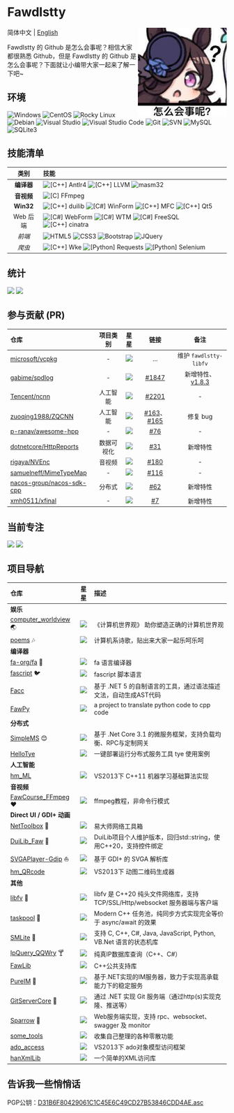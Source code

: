 # Fawdlstty <!--[求职中](https://github.com/fawdlstty/I_AM_LOOKING_FOR_A_JOB)-->

<img align="right" src="imgs/rice_shower.jpg" />

简体中文 | [English](./README.en.md)

Fawdlstty 的 Github 是怎么会事呢？相信大家都很熟悉 Github，但是 Fawdlstty 的 Github 是怎么会事呢？下面就让小编带大家一起来了解一下吧~

## 环境

![Windows](https://img.shields.io/badge/-Windows-0078D6?style=flat-square&logo=windows&logoColor=white)
![CentOS](https://img.shields.io/badge/-CentOS-262577?style=flat-square&logo=centos&logoColor=white)
![Rocky Linux](https://img.shields.io/badge/-Rocky%20Linux-10b981?style=flat-square&logo=rockylinux&logoColor=white)
![Debian](https://img.shields.io/badge/-Debian-a80030?style=flat-square&logo=debian&logoColor=white)
![Visual Studio](https://img.shields.io/badge/-Visual_Studio-5C2D91?style=flat-square&logo=visual-studio&logoColor=white)
![Visual Studio Code](https://img.shields.io/badge/-Visual_Studio_Code-007ACC?style=flat-square&logo=visual-studio-code&logoColor=white)
![Git](https://img.shields.io/badge/-Git-F05032?style=flat-square&logo=git&logoColor=white)
![SVN](https://img.shields.io/badge/-SVN-7E9BC7?style=flat-square&logo=subversion&logoColor=white)
![MySQL](https://img.shields.io/badge/-MySQL-235379?style=flat-square&logo=mysql&logoColor=white)
![SQLite3](https://img.shields.io/badge/-SQLite3-0d7eca?style=flat-square&logo=sqlite&logoColor=white)

## 技能清单

| 类别 | 技能 |
| :---: | :--- |
| **编译器** | ![[C++] Antlr4](https://img.shields.io/badge/C++-Antlr4-ef2e24?style=flat-square&logo=c%2b%2b&logoColor=white) ![[C++] LLVM](https://img.shields.io/badge/C++-LLVM-666985?style=flat-square&logo=C%2b%2b&logoColor=white) ![masm32](https://img.shields.io/badge/Assembly-masm32-d9de82?style=flat-square&logo=windows&logoColor=white) |
| **音视频** | ![[C] FFmpeg](https://img.shields.io/badge/C-FFmpeg-660033?style=flat-square&logo=c&logoColor=white) |
| **Win32** | ![[C++] duilib](https://img.shields.io/badge/C++-duilib-0b7af0?style=flat-square&logo=C%2b%2b&logoColor=white) ![[C#] WinForm](https://img.shields.io/badge/C%23-WinForm-fbc010?style=flat-square&logo=.NET&logoColor=white) ![[C++] MFC](https://img.shields.io/badge/C++-MFC-b12010?style=flat-square&logo=C%2b%2b&logoColor=white) ![[C++] Qt5](https://img.shields.io/badge/C++-Qt5-41cd52?style=flat-square&logo=C%2b%2b&logoColor=white) |
| Web 后端 | ![[C#] WebForm](https://img.shields.io/badge/C%23-WebForm-1c93cd?style=flat-square&logo=.NET&logoColor=white) ![[C#] WTM](https://img.shields.io/badge/C%23-WTM-5c99ff?style=flat-square&logo=.NET&logoColor=white) ![[C#] FreeSQL](https://img.shields.io/badge/C%23-FreeSQL-f68243?style=flat-square&logo=.NET&logoColor=white) ![[C++] cinatra](https://img.shields.io/badge/C++-cinatra-00681c?style=flat-square&logo=C%2b%2b&logoColor=white) |
| *前端* | ![HTML5](https://img.shields.io/badge/-HTML5-E34F26?style=flat-square&logo=html5&logoColor=white) ![CSS3](https://img.shields.io/badge/-CSS3-1572B6?style=flat-square&logo=css3&logoColor=white) ![Bootstrap](https://img.shields.io/badge/-Bootstrap-563D7C?style=flat-square&logo=bootstrap&logoColor=white) ![JQuery](https://img.shields.io/badge/-JQuery-blue?style=flat-square&logo=jquery&logoColor=white) |
| *爬虫* | ![[C++] Wke](https://img.shields.io/badge/C++-Wke-426166?style=flat-square&logo=C%2b%2b&logoColor=white) ![[Python] Requests](https://img.shields.io/badge/Python-Requests-333333?style=flat-square&logo=Python&logoColor=white) ![[Python] Selenium](https://img.shields.io/badge/Python-Selenium-43ae2a?style=flat-square&logo=Python&logoColor=white) |

## 统计

<!--<img style="width: 480px;" src="https://github-readme-stats-one-bice.vercel.app/api?username=fawdlstty&theme=dracula&show_icons=true&count_private=true&include_all_commits=true&locale=cn&line_height=24&bg_color=00000010&text_color=c78944&role=OWNER,COLLABORATOR,ORGANIZATION_MEMBER" />

哈哈，开个玩笑，没这么多Star。来个正确的：-->

<p>
<img style="width: 480px;" src="https://github-readme-stats.vercel.app/api?username=fawdlstty&theme=dracula&show_icons=true&count_private=true&include_all_commits=true&locale=cn&line_height=24&bg_color=00000010&text_color=c78944" />
<img src="https://github-readme-stats.vercel.app/api/top-langs/?username=fawdlstty&theme=dracula&layout=compact&locale=cn&langs_count=10&bg_color=00000010&text_color=c78944&hide=HTML,CSS" />
</p>

## 参与贡献 (PR)

| 仓库 | 项目类别 | 星星 | 链接 | 备注 |
| :--- | :---: | :---: | :---: | :---: |
| [microsoft/vcpkg](https://github.com/microsoft/vcpkg) | - | ![](https://img.shields.io/github/stars/microsoft/vcpkg.svg?style=flat-square) | ... | 维护 `fawdlstty-libfv` |
| [gabime/spdlog](https://github.com/gabime/spdlog) | - | ![](https://img.shields.io/github/stars/gabime/spdlog.svg?style=flat-square) | [#1847](https://github.com/gabime/spdlog/pull/1847) | 新增特性、[v1.8.3](https://github.com/gabime/spdlog/releases/tag/v1.8.3) |
| [Tencent/ncnn](https://github.com/Tencent/ncnn) | 人工智能 | ![](https://img.shields.io/github/stars/Tencent/ncnn.svg?style=flat-square) | [#2201](https://github.com/Tencent/ncnn/pull/2201) | - |
| [zuoqing1988/ZQCNN](https://github.com/zuoqing1988/ZQCNN) | 人工智能 | ![](https://img.shields.io/github/stars/zuoqing1988/ZQCNN.svg?style=flat-square) | [#163](https://github.com/zuoqing1988/ZQCNN/pull/163)、[#165](https://github.com/zuoqing1988/ZQCNN/pull/165) | 修复 bug |
| [p-ranav/awesome-hpp](https://github.com/p-ranav/awesome-hpp) | - | ![](https://img.shields.io/github/stars/p-ranav/awesome-hpp.svg?style=flat-square) | [#76](https://github.com/p-ranav/awesome-hpp/pull/76) | - |
| [dotnetcore/HttpReports](https://github.com/dotnetcore/HttpReports) | 数据可视化 | ![](https://img.shields.io/github/stars/dotnetcore/HttpReports.svg?style=flat-square) | [#31](https://github.com/dotnetcore/HttpReports/pull/31) | 新增特性 |
| [rigaya/NVEnc](https://github.com/rigaya/NVEnc) | 音视频 | ![](https://img.shields.io/github/stars/rigaya/NVEnc.svg?style=flat-square) | [#180](https://github.com/rigaya/NVEnc/pull/180) | - |
| [samuelneff/MimeTypeMap](https://github.com/samuelneff/MimeTypeMap) | - | ![](https://img.shields.io/github/stars/samuelneff/MimeTypeMap.svg?style=flat-square) | [#116](https://github.com/samuelneff/MimeTypeMap/pull/116) | - |
| [nacos-group/nacos-sdk-cpp](https://github.com/nacos-group/nacos-sdk-cpp) | 分布式 | ![](https://img.shields.io/github/stars/nacos-group/nacos-sdk-cpp.svg?style=flat-square) | [#62](https://github.com/nacos-group/nacos-sdk-cpp/pull/62) | 新增特性 |
| [xmh0511/xfinal](https://github.com/xmh0511/xfinal) | - | ![](https://img.shields.io/github/stars/xmh0511/xfinal.svg?style=flat-square) | [#7](https://github.com/xmh0511/xfinal/pull/7) | 新增特性 |

## 当前专注

<p>
<a href="https://github.com/fawdlstty/libfv"><img src="https://github-readme-stats.vercel.app/api/pin/?username=fawdlstty&repo=libfv&bg_color=00000010&text_color=c78944" /></a>
<a href="https://github.com/fa-org/fa"><img src="https://github-readme-stats.vercel.app/api/pin/?username=fa-org&repo=fa&bg_color=00000010&text_color=c78944&show_owner=true" /></a>
</p>

## 项目导航

| 仓库 | 星星 | 描述 |
| :--- | :---: | :--- |
| <b>娱乐</b> |  |  |
| [computer_worldview](https://github.com/fawdlstty/computer_worldview) :earth_asia: | ![](https://img.shields.io/github/stars/fawdlstty/computer_worldview.svg?style=flat-square) | 《计算机世界观》 助你塑造正确的计算机世界观 |
| [poems](https://github.com/fawdlstty/poems) :notes: | ![](https://img.shields.io/github/stars/fawdlstty/poems.svg?style=flat-square) | 计算机系诗歌，贴出来大家一起乐呵乐呵 |
| <b>编译器</b> |  |  |
| [fa-org/fa](https://github.com/fa-org/fa) :rabbit: | ![](https://img.shields.io/github/stars/fa-org/fa.svg?style=flat-square) | fa 语言编译器 |
| [fascript](https://github.com/fawdlstty/fascript) :bird: | ![](https://img.shields.io/github/stars/fawdlstty/fascript.svg?style=flat-square) | fascript 脚本语言 |
| [Facc](https://github.com/fawdlstty/Facc) | ![](https://img.shields.io/github/stars/fawdlstty/Facc.svg?style=flat-square) | 基于 .NET 5 的自制语言的工具，通过语法描述文法，自动生成AST代码 |
| [FawPy](https://github.com/fawdlstty/FawPy) | ![](https://img.shields.io/github/stars/fawdlstty/FawPy.svg?style=flat-square) | a project to translate python code to cpp code |
| <b>分布式</b> |  |  |
| [SimpleMS](https://github.com/fawdlstty/SimpleMS) :blush: | ![](https://img.shields.io/github/stars/fawdlstty/SimpleMS.svg?style=flat-square) | 基于 .Net Core 3.1 的微服务框架，支持负载均衡、RPC与定制网关 |
| [HelloTye](https://github.com/fawdlstty/HelloTye) | ![](https://img.shields.io/github/stars/fawdlstty/HelloTye.svg?style=flat-square) | 一键部署运行分布式服务工具 tye 使用案例 |
| <b>人工智能</b> |  |  |
| [hm_ML](https://github.com/fawdlstty/hm_ML) | ![](https://img.shields.io/github/stars/fawdlstty/hm_ML.svg?style=flat-square) | VS2013下 C++11 机器学习基础算法实现 |
| <b>音视频</b> |  |  |
| [FawCourse_FFmpeg](https://github.com/fawdlstty/FawCourse_FFmpeg) :heart: | ![](https://img.shields.io/github/stars/fawdlstty/FawCourse_FFmpeg.svg?style=flat-square) | ffmpeg教程，非命令行模式 |
| <b style="white-space: nowrap;">Direct UI / GDI+ 动画</b> |  |  |
| [NetToolbox](https://github.com/fawdlstty/NetToolbox) :wrench: | ![](https://img.shields.io/github/stars/fawdlstty/NetToolbox.svg?style=flat-square) | 易大师网络工具箱 |
| [DuiLib_Faw](https://github.com/fawdlstty/DuiLib_Faw) :art: | ![](https://img.shields.io/github/stars/fawdlstty/DuiLib_Faw.svg?style=flat-square) | DuiLib项目个人维护版本，回归std::string，使用C++20，支持控件绑定 |
| [SVGAPlayer-Gdip](https://github.com/fawdlstty/SVGAPlayer-Gdip) :sailboat: | ![](https://img.shields.io/github/stars/fawdlstty/SVGAPlayer-Gdip.svg?style=flat-square) | 基于 GDI+ 的 SVGA 解析库 |
| [hm_QRcode](https://github.com/fawdlstty/hm_QRcode) | ![](https://img.shields.io/github/stars/fawdlstty/hm_QRcode.svg?style=flat-square) | VS2013下 动图二维码生成器 |
| <b>其他</b> |  |  |
| [libfv](https://github.com/fawdlstty/libfv) :dolphin: | ![](https://img.shields.io/github/stars/fawdlstty/libfv.svg?style=flat-square) | libfv 是 C++20 纯头文件网络库，支持 TCP/SSL/Http/websocket 服务器端与客户端 |
| [taskpool](https://github.com/fawdlstty/taskpool) :basketball: | ![](https://img.shields.io/github/stars/fawdlstty/taskpool.svg?style=flat-square) | Modern C++ 任务池，纯同步方式实现完全等价于 async/await 的效果 |
| [SMLite](https://github.com/fawdlstty/SMLite) :vertical_traffic_light: | ![](https://img.shields.io/github/stars/fawdlstty/SMLite.svg?style=flat-square) | 支持 C, C++, C#, Java, JavaScript, Python, VB.Net 语言的状态机库 |
| [IpQuery_QQWry](https://github.com/fawdlstty/IpQuery_QQWry) :cocktail: | ![](https://img.shields.io/github/stars/fawdlstty/IpQuery_QQWry.svg?style=flat-square) | 纯真IP数据库查询（C++、C#） |
| [FawLib](https://github.com/fawdlstty/FawLib) | ![](https://img.shields.io/github/stars/fawdlstty/FawLib.svg?style=flat-square) | C++公共支持库 |
| [PureIM](https://github.com/fawdlstty/PureIM) :watermelon: | ![](https://img.shields.io/github/stars/fawdlstty/PureIM.svg?style=flat-square) | 基于.NET实现的IM服务器，致力于实现高承载能力下的稳定服务 |
| [GitServerCore](https://github.com/fawdlstty/GitServerCore) :cherries: | ![](https://img.shields.io/github/stars/fawdlstty/GitServerCore.svg?style=flat-square) | 通过 .NET 实现 Git 服务端（通过http(s)实现克隆、推送等） |
| [Sparrow](https://github.com/fawdlstty/Sparrow) :poultry_leg: | ![](https://img.shields.io/github/stars/fawdlstty/Sparrow.svg?style=flat-square) | Web服务端实现，支持 rpc、websocket、swagger 及 monitor |
| [some_tools](https://github.com/fawdlstty/some_tools) | ![](https://img.shields.io/github/stars/fawdlstty/some_tools.svg?style=flat-square) | 收集自己整理的各种零散功能 |
| [ado_access](https://github.com/fawdlstty/ado_access) | ![](https://img.shields.io/github/stars/fawdlstty/ado_access.svg?style=flat-square) | VS2013下 ado对象模型访问框架 |
| [hanXmlLib](https://github.com/fawdlstty/hanXmlLib) | ![](https://img.shields.io/github/stars/fawdlstty/hanXmlLib.svg?style=flat-square) | 一个简单的XML访问库 |

## 告诉我一些悄悄话

<!--https://keys.openpgp.org/vks/v1/by-fingerprint/A2E75A4FADAABBF350EAC21430777113C577FD6C-->
PGP公钥：[D31B6F80429061C1C45E6C49CD27B53846CDD4AE.asc](https://raw.githubusercontent.com/fawdlstty/fawdlstty/master/D31B6F80429061C1C45E6C49CD27B53846CDD4AE.asc)

<!--## 饿饿，饭饭

[投喂](donate.jpg)-->
